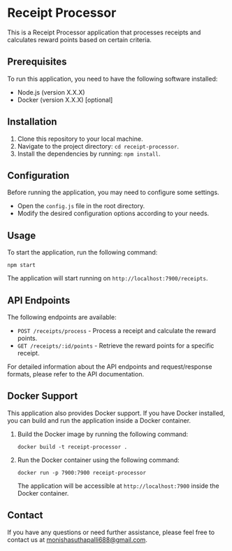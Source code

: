 
# Receipt Processor

This is a Receipt Processor application that processes receipts and calculates reward points based on certain criteria.

## Prerequisites

To run this application, you need to have the following software installed:

- Node.js (version X.X.X)
- Docker (version X.X.X) [optional]

## Installation

1. Clone this repository to your local machine.
2. Navigate to the project directory: `cd receipt-processor`.
3. Install the dependencies by running: `npm install`.

## Configuration

Before running the application, you may need to configure some settings. 

- Open the `config.js` file in the root directory.
- Modify the desired configuration options according to your needs.

## Usage

To start the application, run the following command:

```
npm start
```

The application will start running on `http://localhost:7900/receipts`.

## API Endpoints

The following endpoints are available:

- `POST /receipts/process` - Process a receipt and calculate the reward points.
- `GET /receipts/:id/points` - Retrieve the reward points for a specific receipt.

For detailed information about the API endpoints and request/response formats, please refer to the API documentation.

## Docker Support

This application also provides Docker support. If you have Docker installed, you can build and run the application inside a Docker container.

1. Build the Docker image by running the following command:

   ```
   docker build -t receipt-processor .
   ```

2. Run the Docker container using the following command:

   ```
   docker run -p 7900:7900 receipt-processor
   ```

   The application will be accessible at `http://localhost:7900` inside the Docker container.


## Contact

If you have any questions or need further assistance, please feel free to contact us at monishasuthapalli688@gmail.com.
